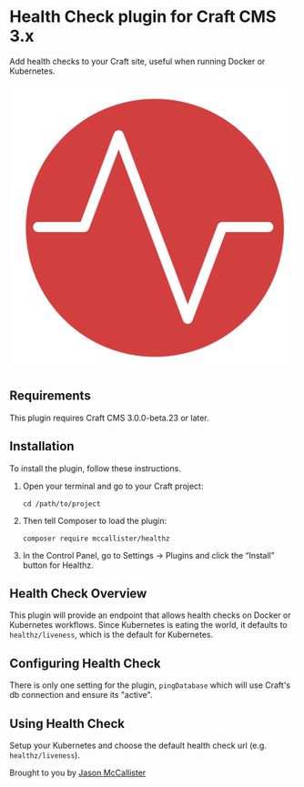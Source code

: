 # Health Check plugin for Craft CMS 3.x

Add health checks to your Craft site, useful when running Docker or Kubernetes.

![Plugin Logo](resources/img/plugin-logo.png)

## Requirements

This plugin requires Craft CMS 3.0.0-beta.23 or later.

## Installation

To install the plugin, follow these instructions.

1.  Open your terminal and go to your Craft project:

        cd /path/to/project

2.  Then tell Composer to load the plugin:

        composer require mccallister/healthz

3.  In the Control Panel, go to Settings → Plugins and click the “Install” button for Healthz.

## Health Check Overview

This plugin will provide an endpoint that allows health checks on Docker or Kubernetes workflows. Since Kubernetes is eating the world, it defaults to `healthz/liveness`, which is the default for Kubernetes.

## Configuring Health Check

There is only one setting for the plugin, `pingDatabase` which will use Craft's db connection and ensure its "active".

## Using Health Check

Setup your Kubernetes and choose the default health check url (e.g. `healthz/liveness`).

Brought to you by [Jason McCallister](https://mccallister.io)
